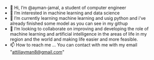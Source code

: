 - 👋 Hi, I’m @ayman-jamal, a student of computer engineer 
- 👀 I’m interested in machine learning and data science
- 🌱 I’m currently learning machine learning and usig python and i've already finished some model as you can see in my githup
- 💞️ I’m looking to collaborate on improving and developing the role of machine learning and artificial intelligence in the areas of life in my 
      region and the world and making life easier and more feasible.
- 📫 How to reach me ... 
      You can contact with me with my email "attiliayman8@gmail.com"
      

<!---
ayman-jamal/ayman-jamal is a ✨ special ✨ repository because its `README.md` (this file) appears on your GitHub profile.
You can click the Preview link to take a look at your changes.
--->
